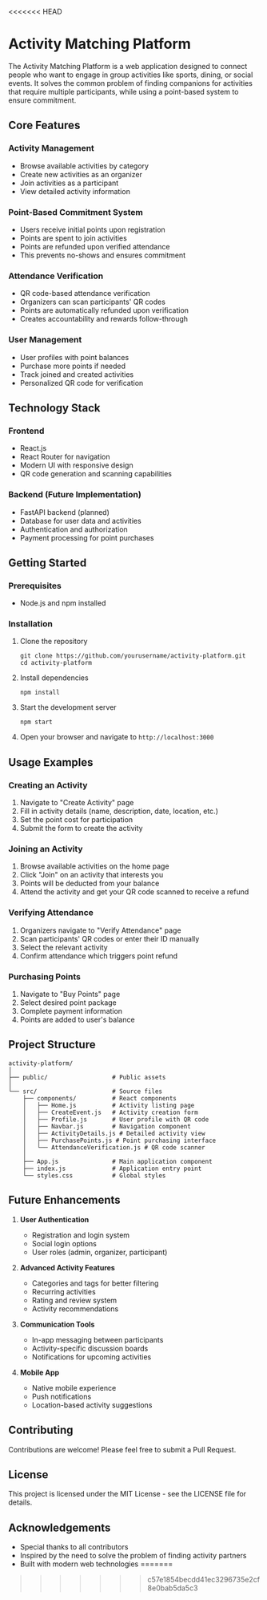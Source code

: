 <<<<<<< HEAD
# Activity Matching Platform

The Activity Matching Platform is a web application designed to connect people who want to engage in group activities like sports, dining, or social events. It solves the common problem of finding companions for activities that require multiple participants, while using a point-based system to ensure commitment.

## Core Features

### Activity Management
- Browse available activities by category
- Create new activities as an organizer
- Join activities as a participant
- View detailed activity information

### Point-Based Commitment System
- Users receive initial points upon registration
- Points are spent to join activities
- Points are refunded upon verified attendance
- This prevents no-shows and ensures commitment

### Attendance Verification
- QR code-based attendance verification
- Organizers can scan participants' QR codes
- Points are automatically refunded upon verification
- Creates accountability and rewards follow-through

### User Management
- User profiles with point balances
- Purchase more points if needed
- Track joined and created activities
- Personalized QR code for verification

## Technology Stack

### Frontend
- React.js
- React Router for navigation
- Modern UI with responsive design
- QR code generation and scanning capabilities

### Backend (Future Implementation)
- FastAPI backend (planned)
- Database for user data and activities
- Authentication and authorization
- Payment processing for point purchases

## Getting Started

### Prerequisites
- Node.js and npm installed

### Installation
1. Clone the repository
   ```
   git clone https://github.com/yourusername/activity-platform.git
   cd activity-platform
   ```

2. Install dependencies
   ```
   npm install
   ```

3. Start the development server
   ```
   npm start
   ```

4. Open your browser and navigate to `http://localhost:3000`

## Usage Examples

### Creating an Activity
1. Navigate to "Create Activity" page
2. Fill in activity details (name, description, date, location, etc.)
3. Set the point cost for participation
4. Submit the form to create the activity

### Joining an Activity
1. Browse available activities on the home page
2. Click "Join" on an activity that interests you
3. Points will be deducted from your balance
4. Attend the activity and get your QR code scanned to receive a refund

### Verifying Attendance
1. Organizers navigate to "Verify Attendance" page
2. Scan participants' QR codes or enter their ID manually
3. Select the relevant activity
4. Confirm attendance which triggers point refund

### Purchasing Points
1. Navigate to "Buy Points" page
2. Select desired point package
3. Complete payment information
4. Points are added to user's balance

## Project Structure

```
activity-platform/
│
├── public/                  # Public assets
│
└── src/                     # Source files
    ├── components/          # React components
    │   ├── Home.js          # Activity listing page
    │   ├── CreateEvent.js   # Activity creation form
    │   ├── Profile.js       # User profile with QR code
    │   ├── Navbar.js        # Navigation component
    │   ├── ActivityDetails.js # Detailed activity view
    │   ├── PurchasePoints.js # Point purchasing interface
    │   └── AttendanceVerification.js # QR code scanner
    │
    ├── App.js               # Main application component
    ├── index.js             # Application entry point
    └── styles.css           # Global styles
```

## Future Enhancements

1. **User Authentication**
   - Registration and login system
   - Social login options
   - User roles (admin, organizer, participant)

2. **Advanced Activity Features**
   - Categories and tags for better filtering
   - Recurring activities
   - Rating and review system
   - Activity recommendations

3. **Communication Tools**
   - In-app messaging between participants
   - Activity-specific discussion boards
   - Notifications for upcoming activities

4. **Mobile App**
   - Native mobile experience
   - Push notifications
   - Location-based activity suggestions

## Contributing

Contributions are welcome! Please feel free to submit a Pull Request.

## License

This project is licensed under the MIT License - see the LICENSE file for details.

## Acknowledgements

- Special thanks to all contributors
- Inspired by the need to solve the problem of finding activity partners
- Built with modern web technologies
=======

>>>>>>> c57e1854becdd41ec3296735e2cf8e0bab5da5c3
